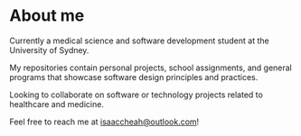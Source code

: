 # About me

Currently a medical science and software development student at the University of Sydney.

My repositories contain personal projects, school assignments, and general programs that showcase software design principles and practices.

Looking to collaborate on software or technology projects related to healthcare and medicine.

Feel free to reach me at <isaaccheah@outlook.com>!
